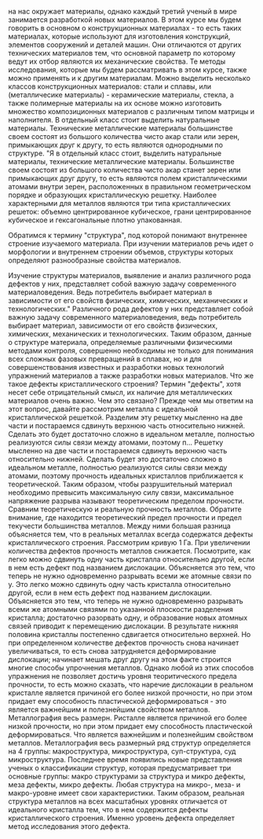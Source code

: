  на нас окружает материалы, однако каждый третий ученый в мире занимается разработкой новых материалов. В этом курсе мы будем говорить в основном о конструкционных материалах - то есть таких материалах, которые используют для изготовления конструкций, элементов сооружений и деталей машин. Они отличаются от других технических материалов тем, что основной параметр по которому ведут их отбор являются их механические свойства. Те методы исследования, которые мы будем рассматривать в этом курсе, также можно применять и к другим материалам. Можно выделить несколько классов конструкционных материалов: стали и сплавы, или (металличесике материалы) - керамические материалы, стекла, а также полимерные материалы на их основе можно изготовить множество композиционных материалов с различным типом матрицы и наполнителя. В отдельный класс стоит выделить натуральные материалы. Технические металлические материалы большинстве своем состоят из большого количества чисто акар стали или зерен, примыкающих друг к другу, то есть являются однородными по структуре. "Я в отдельный класс стоит, выделить натуральные материалы, технические металлические материалы. Большинстве своем состоят из большого количества чисто акар станет зерен или примыкающих друг другу, то есть являются полем кристаллическими атомами внутри зерен, расположенных в правильном геометрическом порядке и образующих кристаллическую решетку. Наиболее характерными для металлов являются три типа кристаллических решеток: объемно центрированное кубическое, грани центрированное кубическое и гексагональные плотно упакованная.

Обратимся к термину "структура", под которой понимают внутреннее строение изучаемого материала. При изучении материалов речь идет о морфологии и внутреннем строении объемов, структуры которых определяют разнообразные свойства материалов.

Изучение структуры материалов, выявление и анализ различного рода дефектов у них, представляет собой важную задачу современного материаловедения. Ведь потребитель выбирает материал в зависимости от его свойств физических, химических, механических и технологических." Различного рода дефектов у них представляет собой важную задачу современного материаловедения, ведь потребитель выбирает материал, зависимости от его свойств физических, химических, механических и технологических. Таким образом, данные о структуре материала, определяемые различными физическими методами контроля, совершенно необходимы не только для понимания всех сложных фазовых превращений в сплавах, но и для совершенствования известных и разработки новых технологий упражнений материалов а также разработки новых материалов. Что же такое дефекты кристаллического строения? Термин "дефекты", хотя несет себе отрицательный смысл, их наличие для металлических материалов очень важно. Чем это связано? Прежде чем мы ответим на этот вопрос, давайте рассмотрим металла с идеальной кристаллической решеткой. Разделим эту решетку мысленно на две части и постараемся сдвинуть верхнюю часть относительно нижней. Сделать это будет достаточно сложно в идеальном металле, полностью реализуются силы связи между атомами, поэтому п... Решетку мысленно на две части и постараемся сдвинуть верхнюю часть относительно нижней. Сделать будет это достаточно сложно в идеальном металле, полностью реализуются силы связи между атомами, поэтому прочность идеальных кристаллов приближается к теоретической. Таким образом, чтобы разрушительный материал необходимо превысить максимальную силу связи, максимальное напряжение разрыва называют теоретическим пределом прочности. Сравним теоретическую и реальную прочность металлов. Обратите внимание, где находится теоретический предел прочности и предел текучести большинства металлов. Между ними большая разница объясняется тем, что в реальных металлах всегда содержатся дефекты кристаллического строения. Рассмотрим кривую 1 Га. При увеличении количества дефектов прочность металлов снижается. Посмотрите, как легко можно сдвинуть одну часть кристалла относительно другой, если в нем есть дефект под названием дислокации. Объясняется это тем, что теперь не нужно одновременно разрывать всеми же атомные связи по у.
 Это легко можно сдвинуть одну часть кристалла относительно другой, если в нем есть дефект под названием дислокации. Объясняется это тем, что теперь не нужно одновременно разрывать всеми же атомными связями по указанной плоскости разделения кристалла; достаточно разорвать одну, и образование новых атомных связей приводит к перемещению дислокации. В результате нижняя половина кристаллы постепенно сдвигается относительно верхней. Но при определенном количестве дефектов прочность снова начинает увеличиваться, то есть снова затрудняется деформирование дислокации; начинает мешать друг другу на этом факте строится многие способы упрочнения металлов. Однако любой из этих способов упражнения не позволяет достичь уровня теоритического предела прочности, то есть можно сказать, что наречие дислокации в реальном кристалле является причиной его более низкой прочности, но при этом придает ему способность пластической деформироваться - это является важнейшим и полезнейшим свойством металлов. Металлография весь размерн. Ристалле является причиной его более низкой прочности, но при этом придает ему способность пластической деформироваться. Что является важнейшим и полезнейшим свойством металлов. Металлография весь размерный ряд структур определяется на 4 группы: макроструктура, микроструктура, суп-структура, суд микроструктура. Последнее время появились новые представления ученых о классификации структур, которая предусматривает три основные группы: макро структурами за структура и микро дефекты, меза дефекты, микро дефекты. Любая структура на микро-, меза- и макро-уровне имеет свои характеристики. Таким образом, реальная структура металлов на всех масштабных уровнях отличается от идеального кристалла тем, что в нем содержится дефекты кристаллического строения. Именно уровень дефекта определяет метод исследования этого дефекта.